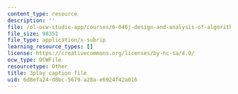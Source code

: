 ```yaml
---
content_type: resource
description: ''
file: /ol-ocw-studio-app/courses/6-046j-design-and-analysis-of-algorithms-spring-2015/6d8efa24d8bc5679a28ae6924f42a016_Tw1k46ywN6E.vtt
file_size: 98351
file_type: application/x-subrip
learning_resource_types: []
license: https://creativecommons.org/licenses/by-nc-sa/4.0/
ocw_type: OCWFile
resourcetype: Other
title: 3play caption file
uid: 6d8efa24-d8bc-5679-a28a-e6924f42a016
---
```


